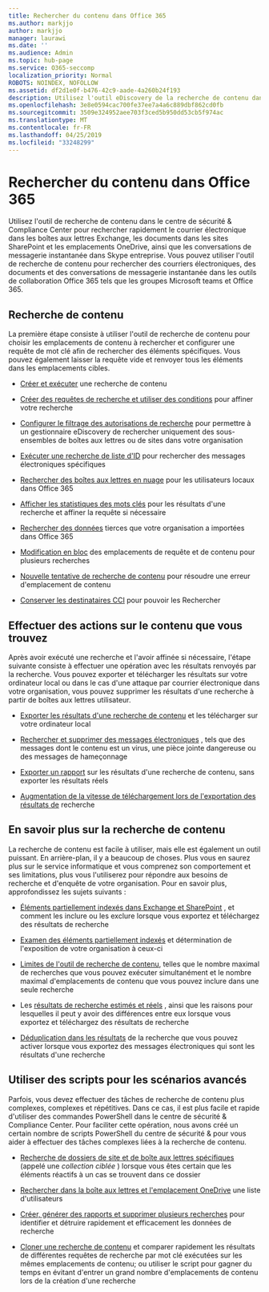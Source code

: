 ```yaml
---
title: Rechercher du contenu dans Office 365
ms.author: markjjo
author: markjjo
manager: laurawi
ms.date: ''
ms.audience: Admin
ms.topic: hub-page
ms.service: O365-seccomp
localization_priority: Normal
ROBOTS: NOINDEX, NOFOLLOW
ms.assetid: df2d1e0f-b476-42c9-aade-4a260b24f193
description: Utilisez l'outil eDiscovery de la recherche de contenu dans le centre de sécurité & Compliance Center pour trouver rapidement des messages électroniques dans des boîtes aux lettres Exchange, des documents dans des sites SharePoint et des emplacements OneDrive, et des conversations de messagerie instantanée dans Skype entreprise.
ms.openlocfilehash: 3e8e0594cac700fe37ee7a4a6c889dbf862cd0fb
ms.sourcegitcommit: 3509e324952aee703f3ced5b950dd53cb5f974ac
ms.translationtype: MT
ms.contentlocale: fr-FR
ms.lasthandoff: 04/25/2019
ms.locfileid: "33248299"
---
```

# <a name="search-for-content-in-office-365"></a>Rechercher du contenu dans Office 365

Utilisez l'outil de recherche de contenu dans le centre de sécurité & Compliance Center pour rechercher rapidement le courrier électronique dans les boîtes aux lettres Exchange, les documents dans les sites SharePoint et les emplacements OneDrive, ainsi que les conversations de messagerie instantanée dans Skype entreprise. Vous pouvez utiliser l'outil de recherche de contenu pour rechercher des courriers électroniques, des documents et des conversations de messagerie instantanée dans les outils de collaboration Office 365 tels que les groupes Microsoft teams et Office 365.
  
## <a name="search-for-content"></a>Recherche de contenu

La première étape consiste à utiliser l'outil de recherche de contenu pour choisir les emplacements de contenu à rechercher et configurer une requête de mot clé afin de rechercher des éléments spécifiques. Vous pouvez également laisser la requête vide et renvoyer tous les éléments dans les emplacements cibles.
  
- [Créer et exécuter](content-search.md) une recherche de contenu 
    
- [Créer des requêtes de recherche et utiliser des conditions](keyword-queries-and-search-conditions.md) pour affiner votre recherche 
    
- [Configurer le filtrage des autorisations de recherche](permissions-filtering-for-content-search.md) pour permettre à un gestionnaire eDiscovery de rechercher uniquement des sous-ensembles de boîtes aux lettres ou de sites dans votre organisation 
    
- [Exécuter une recherche de liste d'ID](csv-file-for-an-id-list-content-search.md) pour rechercher des messages électroniques spécifiques 
    
- [Rechercher des boîtes aux lettres en nuage](search-cloud-based-mailboxes-for-on-premises-users.md) pour les utilisateurs locaux dans Office 365

- [Afficher les statistiques des mots clés](view-keyword-statistics-for-content-search.md) pour les résultats d'une recherche et affiner la requête si nécessaire 
    
- [Rechercher des données](use-content-search-to-search-third-party-data-that-was-imported.md) tierces que votre organisation a importées dans Office 365 
    
- [Modification en bloc](bulk-edit-content-searches.md) des emplacements de requête et de contenu pour plusieurs recherches 
    
- [Nouvelle tentative de recherche de contenu](retry-failed-content-search.md) pour résoudre une erreur d'emplacement de contenu

- [Conserver les destinataires CCI](https://docs.microsoft.com/exchange/policy-and-compliance/holds/preserve-bcc-recipients-and-group-members) pour pouvoir les Rechercher 


## <a name="perform-actions-on-content-you-find"></a>Effectuer des actions sur le contenu que vous trouvez

Après avoir exécuté une recherche et l'avoir affinée si nécessaire, l'étape suivante consiste à effectuer une opération avec les résultats renvoyés par la recherche. Vous pouvez exporter et télécharger les résultats sur votre ordinateur local ou dans le cas d'une attaque par courrier électronique dans votre organisation, vous pouvez supprimer les résultats d'une recherche à partir de boîtes aux lettres utilisateur.
  
- [Exporter les résultats d'une recherche de contenu](export-search-results.md) et les télécharger sur votre ordinateur local 
    
- [Rechercher et supprimer des messages électroniques](search-for-and-delete-messages-in-your-organization.md) , tels que des messages dont le contenu est un virus, une pièce jointe dangereuse ou des messages de hameçonnage 
    
- [Exporter un rapport](export-a-content-search-report.md) sur les résultats d'une recherche de contenu, sans exporter les résultats réels 
    
- [Augmentation de la vitesse de téléchargement lors de l'exportation des résultats de](increase-download-speeds-when-exporting-ediscovery-results.md) recherche 
    
## <a name="learn-more-about-content-search"></a>En savoir plus sur la recherche de contenu

La recherche de contenu est facile à utiliser, mais elle est également un outil puissant. En arrière-plan, il y a beaucoup de choses. Plus vous en saurez plus sur le service informatique et vous comprenez son comportement et ses limitations, plus vous l'utiliserez pour répondre aux besoins de recherche et d'enquête de votre organisation. Pour en savoir plus, approfondissez les sujets suivants :
  
- [Éléments partiellement indexés dans Exchange et SharePoint](partially-indexed-items-in-content-search.md) , et comment les inclure ou les exclure lorsque vous exportez et téléchargez des résultats de recherche 
    
- [Examen des éléments partiellement indexés](investigating-partially-indexed-items-in-ediscovery.md) et détermination de l'exposition de votre organisation à ceux-ci 
    
- [Limites de l'outil de recherche de contenu](limits-for-content-search.md), telles que le nombre maximal de recherches que vous pouvez exécuter simultanément et le nombre maximal d'emplacements de contenu que vous pouvez inclure dans une seule recherche 
    
- Les [résultats de recherche estimés et réels](differences-between-estimated-and-actual-ediscovery-search-results.md) , ainsi que les raisons pour lesquelles il peut y avoir des différences entre eux lorsque vous exportez et téléchargez des résultats de recherche 
    
- [Déduplication dans les résultats](de-duplication-in-ediscovery-search-results.md) de la recherche que vous pouvez activer lorsque vous exportez des messages électroniques qui sont les résultats d'une recherche 
    
## <a name="use-scripts-for-advanced-scenarios"></a>Utiliser des scripts pour les scénarios avancés

Parfois, vous devez effectuer des tâches de recherche de contenu plus complexes, complexes et répétitives. Dans ce cas, il est plus facile et rapide d'utiliser des commandes PowerShell dans le centre de sécurité & Compliance Center. Pour faciliter cette opération, nous avons créé un certain nombre de scripts PowerShell du centre de sécurité & pour vous aider à effectuer des tâches complexes liées à la recherche de contenu.
  
- [Recherche de dossiers de site et de boîte aux lettres spécifiques](use-content-search-for-targeted-collections.md) (appelé une *collection ciblée* ) lorsque vous êtes certain que les éléments réactifs à un cas se trouvent dans ce dossier 
    
- [Rechercher dans la boîte aux lettres et l'emplacement OneDrive](search-the-mailbox-and-onedrive-for-business-for-a-list-of-users.md) une liste d'utilisateurs 
    
- [Créer, générer des rapports et supprimer plusieurs recherches](create-report-on-and-delete-multiple-content-searches.md) pour identifier et détruire rapidement et efficacement les données de recherche 
    
- [Cloner une recherche de contenu](clone-a-content-search.md) et comparer rapidement les résultats de différentes requêtes de recherche par mot clé exécutées sur les mêmes emplacements de contenu; ou utiliser le script pour gagner du temps en évitant d'entrer un grand nombre d'emplacements de contenu lors de la création d'une recherche 
    

